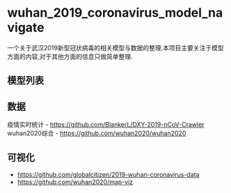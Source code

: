 # wuhan_2019_coronavirus_model_navigate
一个关于武汉2019新型冠状病毒的相关模型与数据的整理.本项目主要关注于模型方面的内容,对于其他方面的信息只做简单整理.
## 模型列表




## 数据
疫情实时统计 - https://github.com/BlankerL/DXY-2019-nCoV-Crawler
wuhan2020综合 - https://github.com/wuhan2020/wuhan2020

## 可视化
- https://github.com/globalcitizen/2019-wuhan-coronavirus-data
- https://github.com/wuhan2020/map-viz
